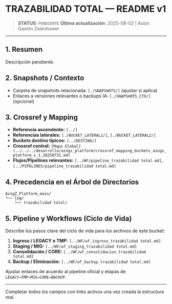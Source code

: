 # TRAZABILIDAD TOTAL — README v1

> **STATUS:** `PENDIENTE`
> **Última actualización:** 2025-08-02 | Autor: Gastón Zelechower

---

## 1. Resumen
Descripción pendiente.

## 2. Snapshots / Contexto
- Carpeta de snapshots relacionada: `[./SNAPSHOTS/]` (ajustar si aplica)
- Enlaces a versiones relevantes o backups IA: `[./SNAPSHOTS_CTX/]` (opcional)

## 3. Crossref y Mapping
- **Referencia ascendente:** `[../]`
- **Referencias laterales:** `[./BUCKET_LATERAL1/]`, `[./BUCKET_LATERAL2/]`
- **Buckets destino típicos:** `[../DESTINO/]`
- **Crossref central:** `[Mapa Global](../../../desarrollo/aingz_platform/crossref_mapping_buckets_aingz_platform_v_1_20250731.md)`
- **Flujos/Pipelines relevantes:** `[../WF/pipeline_trazabilidad total.md]`, `[../PIPELINES/pipeline_trazabilidad total.md]`

## 4. Precedencia en el Árbol de Directorios
```text
AingZ_Platform_main/
└── log/
    └── trazabilidad total/
```

## 5. Pipeline y Workflows (Ciclo de Vida)
Describe los pasos clave del ciclo de vida para los archivos de este bucket:
1. **Ingreso / LEGACY o TMP:** `[../WF/wf_ingreso_trazabilidad total.md]`
2. **Staging / MIG:** `[../WF/wf_staging_trazabilidad total.md]`
3. **Consolidación / CORE:** `[../WF/wf_consolidacion_trazabilidad total.md]`
4. **Backup / Eliminación:** `[../WF/wf_backup_trazabilidad total.md]`

Ajustar enlaces de acuerdo al pipeline oficial y etapas de `LEGACY→TMP→MIG→CORE→BACKUP`.

---

Completar todos los campos con links activos una vez creada la estructura real.

